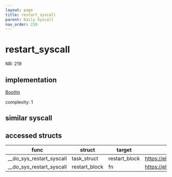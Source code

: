 ```yaml
---
layout: page
title: restart_syscall
parent: Daily Syscall
nav_order: 219
---
```

        

# restart_syscall
NR: 219

## implementation
[Bootlin](https://elixir.bootlin.com/linux/v6.14.7/source/kernel/signal.c#L3177)

complexity: 1


## similar syscall


## accessed structs

|func|struct|target|location|has_read|has_write|
|--|--|--|--|--|--|
|__do_sys_restart_syscall|task_struct|restart_block|https://elixir.bootlin.com/linux/v6.14.7/source/kernel/signal.c#L3179|false|false|
|__do_sys_restart_syscall|restart_block|fn|https://elixir.bootlin.com/linux/v6.14.7/source/kernel/signal.c#L3180|true|true|
